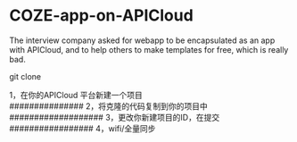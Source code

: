 # COZE-app-on-APICloud
The interview company asked for webapp to be encapsulated as an app with APICloud, and to help others to make templates for free, which is really bad.

git clone 

1，在你的APICloud 平台新建一个项目<br>
###############
2，将克隆的代码复制到你的项目中 <br>
###################
3，更改你新建项目的ID，在提交<br>
#################
4，wifi/全量同步
